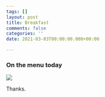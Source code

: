 ```yaml
---
tags: []
layout: post
title: Breakfast
comments: false
categories: ''
date: 2021-03-03T00:00:00.000+00:00

---
```

### On the menu today

![](/uploads/img_5570.jpeg)

Thanks.